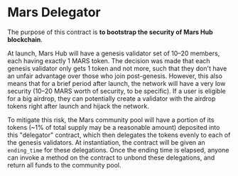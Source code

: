 # Mars Delegator

The purpose of this contract is **to bootstrap the security of Mars Hub blockchain**.

At launch, Mars Hub will have a genesis validator set of 10–20 members, each having exactly 1 MARS token. The decision was made that each genesis validator only gets 1 token and not more, such that they don't have an unfair advantage over those who join post-genesis. However, this also means that for a brief period after launch, the network will have a very low security (10–20 MARS worth of security, to be specific). If a user is eligible for a big airdrop, they can potentially create a validator with the airdrop tokens right after launch and hijack the network.

To mitigate this risk, the Mars community pool will have a portion of its tokens (~1% of total supply may be a reasonable amount) deposited into this "delegator" contract, which then delegates the tokens evenly to each of the genesis validators. At instantiation, the contract will be given an `ending_time` for these delegations. Once the ending time is elapsed, anyone can invoke a method on the contract to unbond these delegations, and return all funds to the community pool.

